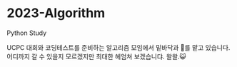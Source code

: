 # 2023-Algorithm
Python Study

UCPC 대회와 코딩테스트를 준비하는 알고리즘 모임에서 밑바닥과 👧를 맡고 있습니다. <br/>
어디까지 갈 수 있을지 모르겠지만 최대한 헤엄쳐 보겠습니댜. 왈왈.😺
